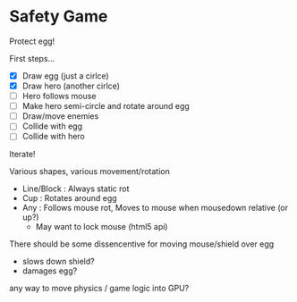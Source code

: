 # Safety Game

Protect egg!

First steps...
- [x] Draw egg (just a cirlce)
- [x] Draw hero (another cirlce)
- [ ] Hero follows mouse
- [ ] Make hero semi-circle and rotate around egg
- [ ] Draw/move enemies
- [ ] Collide with egg
- [ ] Collide with hero

Iterate!

Various shapes, various movement/rotation

- Line/Block : Always static rot
- Cup : Rotates around egg
- Any : Follows mouse rot, Moves to mouse when mousedown relative (or up?)
  - May want to lock mouse (html5 api)

There should be some dissencentive for moving mouse/shield over egg
- slows down shield?
- damages egg?

any way to move physics / game logic into GPU?
